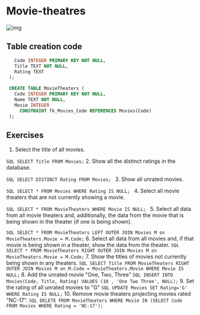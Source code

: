 # Movie-theatres
![img](https://upload.wikimedia.org/wikipedia/commons/f/ff/Sql_movie_theaters.png)

## Table creation code
```SQL CREATE TABLE Movies (
   Code INTEGER PRIMARY KEY NOT NULL,
   Title TEXT NOT NULL,
   Rating TEXT 
 );
  
 CREATE TABLE MovieTheaters (
   Code INTEGER PRIMARY KEY NOT NULL,
   Name TEXT NOT NULL,
   Movie INTEGER  
     CONSTRAINT fk_Movies_Code REFERENCES Movies(Code)
 );
```

 ## Exercises
 1. Select the title of all movies.
 
  ```SQL SELECT Title FROM Movies;```
 2. Show all the distinct ratings in the database.
 
 ```SQL SELECT DISTINCT Rating FROM Movies; ```
 3. Show all unrated movies.
 
 ```SQL SELECT * FROM Movies WHERE Rating IS NULL; ```
 4. Select all movie theaters that are not currently showing a movie.
 
 ```SQL SELECT * FROM MovieTheaters WHERE Movie IS NULL; ```
 5. Select all data from all movie theaters and, additionally, the data from the movie that is being shown in the theater (if one is being shown).
 
 ```SQL SELECT * FROM MovieTheaters LEFT OUTER JOIN Movies M on MovieTheaters.Movie = M.Code;```
 6. Select all data from all movies and, if that movie is being shown in a theater, show the data from the theater.
 ```SQL SELECT * FROM MovieTheaters RIGHT OUTER JOIN Movies M on MovieTheaters.Movie = M.Code;```
 7. Show the titles of movies not currently being shown in any theaters.
 ```SQL SELECT Title FROM MovieTheaters RIGHT OUTER JOIN Movies M on M.Code = MovieTheaters.Movie WHERE Movie IS NULL;```
 8. Add the unrated movie "One, Two, Three"
 ```SQL INSERT INTO Movies(Code, Title, Rating) VALUES (10 , 'One Two Three', NULL);```
 9. Set the rating of all unrated movies to "G"
 ```SQL UPDATE Movies SET Rating='G' WHERE Rating IS NULL;```
 10. Remove movie theaters projecting movies rated "NC-17".
 ```SQL DELETE FROM MovieTheaters WHERE Movie IN (SELECT Code FROM Movies WHERE Rating = 'NC-17');```
